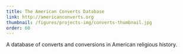 ```yaml
---
title: The American Converts Database
link: http://americanconverts.org
thumbnail: /figures/projects-img/converts-thumbnail.jpg
order: 60
---
```


A database of converts and conversions in American religious history.

